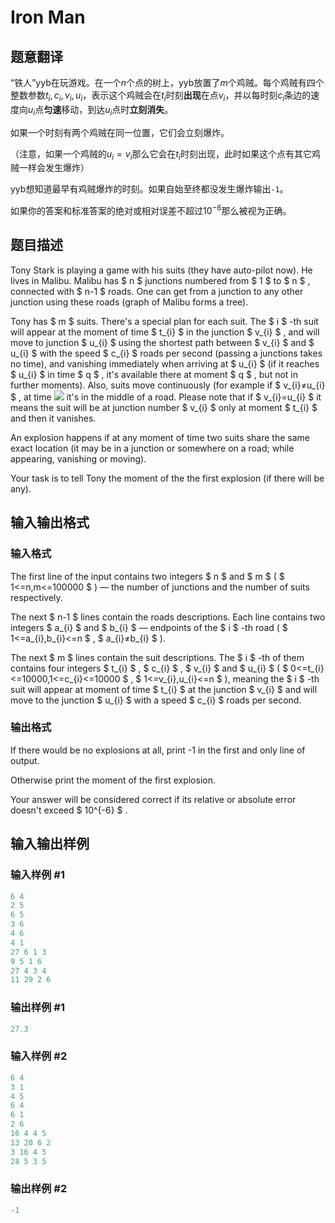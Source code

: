 # Iron Man

## 题意翻译

“铁人”yyb在玩游戏。在一个$n$个点的树上，yyb放置了$m$个鸡贼。每个鸡贼有四个整数参数$t_i,c_i,v_i,u_i$，表示这个鸡贼会在$t_i$时刻**出现**在点$v_i$，并以每时刻$c_i$条边的速度向$u_i$点**匀速**移动，到达$u_i$点时**立刻消失**。

如果一个时刻有两个鸡贼在同一位置，它们会立刻爆炸。

（注意，如果一个鸡贼的$u_i=v_i$那么它会在$t_i$时刻出现，此时如果这个点有其它鸡贼一样会发生爆炸）

yyb想知道最早有鸡贼爆炸的时刻。如果自始至终都没发生爆炸输出`-1`。

如果你的答案和标准答案的绝对或相对误差不超过$10^{-6}$那么被视为正确。

## 题目描述

Tony Stark is playing a game with his suits (they have auto-pilot now). He lives in Malibu. Malibu has $ n $ junctions numbered from $ 1 $ to $ n $ , connected with $ n-1 $ roads. One can get from a junction to any other junction using these roads (graph of Malibu forms a tree).

Tony has $ m $ suits. There's a special plan for each suit. The $ i $ -th suit will appear at the moment of time $ t_{i} $ in the junction $ v_{i} $ , and will move to junction $ u_{i} $ using the shortest path between $ v_{i} $ and $ u_{i} $ with the speed $ c_{i} $ roads per second (passing a junctions takes no time), and vanishing immediately when arriving at $ u_{i} $ (if it reaches $ u_{i} $ in time $ q $ , it's available there at moment $ q $ , but not in further moments). Also, suits move continuously (for example if $ v_{i}≠u_{i} $ , at time ![](https://cdn.luogu.com.cn/upload/vjudge_pic/CF704E/339d93c52506ae3cb849704e1d4a746c6a07adbd.png) it's in the middle of a road. Please note that if $ v_{i}=u_{i} $ it means the suit will be at junction number $ v_{i} $ only at moment $ t_{i} $ and then it vanishes.

An explosion happens if at any moment of time two suits share the same exact location (it may be in a junction or somewhere on a road; while appearing, vanishing or moving).

Your task is to tell Tony the moment of the the first explosion (if there will be any).

## 输入输出格式

### 输入格式

The first line of the input contains two integers $ n $ and $ m $ ( $ 1<=n,m<=100000 $ ) — the number of junctions and the number of suits respectively.

The next $ n-1 $ lines contain the roads descriptions. Each line contains two integers $ a_{i} $ and $ b_{i} $ — endpoints of the $ i $ -th road ( $ 1<=a_{i},b_{i}<=n $ , $ a_{i}≠b_{i} $ ).

The next $ m $ lines contain the suit descriptions. The $ i $ -th of them contains four integers $ t_{i} $ , $ c_{i} $ , $ v_{i} $ and $ u_{i} $ ( $ 0<=t_{i}<=10000,1<=c_{i}<=10000 $ , $ 1<=v_{i},u_{i}<=n $ ), meaning the $ i $ -th suit will appear at moment of time $ t_{i} $ at the junction $ v_{i} $ and will move to the junction $ u_{i} $ with a speed $ c_{i} $ roads per second.

### 输出格式

If there would be no explosions at all, print -1 in the first and only line of output.

Otherwise print the moment of the first explosion.

Your answer will be considered correct if its relative or absolute error doesn't exceed $ 10^{-6} $ .

## 输入输出样例

### 输入样例 #1

```cpp
6 4
2 5
6 5
3 6
4 6
4 1
27 6 1 3
9 5 1 6
27 4 3 4
11 29 2 6

```
### 输出样例 #1

```cpp
27.3

```
### 输入样例 #2

```cpp
6 4
3 1
4 5
6 4
6 1
2 6
16 4 4 5
13 20 6 2
3 16 4 5
28 5 3 5

```
### 输出样例 #2

```cpp
-1

```
